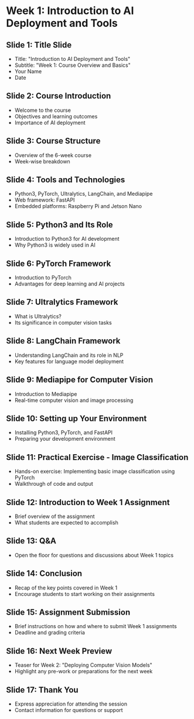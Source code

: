 # Week 1: Introduction to AI Deployment and Tools

## Slide 1: Title Slide
- Title: "Introduction to AI Deployment and Tools"
- Subtitle: "Week 1: Course Overview and Basics"
- Your Name
- Date

## Slide 2: Course Introduction
- Welcome to the course
- Objectives and learning outcomes
- Importance of AI deployment

## Slide 3: Course Structure
- Overview of the 6-week course
- Week-wise breakdown

## Slide 4: Tools and Technologies
- Python3, PyTorch, Ultralytics, LangChain, and Mediapipe
- Web framework: FastAPI
- Embedded platforms: Raspberry Pi and Jetson Nano

## Slide 5: Python3 and Its Role
- Introduction to Python3 for AI development
- Why Python3 is widely used in AI

## Slide 6: PyTorch Framework
- Introduction to PyTorch
- Advantages for deep learning and AI projects

## Slide 7: Ultralytics Framework
- What is Ultralytics?
- Its significance in computer vision tasks

## Slide 8: LangChain Framework
- Understanding LangChain and its role in NLP
- Key features for language model deployment

## Slide 9: Mediapipe for Computer Vision
- Introduction to Mediapipe
- Real-time computer vision and image processing

## Slide 10: Setting up Your Environment
- Installing Python3, PyTorch, and FastAPI
- Preparing your development environment

## Slide 11: Practical Exercise - Image Classification
- Hands-on exercise: Implementing basic image classification using PyTorch
- Walkthrough of code and output

## Slide 12: Introduction to Week 1 Assignment
- Brief overview of the assignment
- What students are expected to accomplish

## Slide 13: Q&A
- Open the floor for questions and discussions about Week 1 topics

## Slide 14: Conclusion
- Recap of the key points covered in Week 1
- Encourage students to start working on their assignments

## Slide 15: Assignment Submission
- Brief instructions on how and where to submit Week 1 assignments
- Deadline and grading criteria

## Slide 16: Next Week Preview
- Teaser for Week 2: "Deploying Computer Vision Models"
- Highlight any pre-work or preparations for the next week

## Slide 17: Thank You
- Express appreciation for attending the session
- Contact information for questions or support
